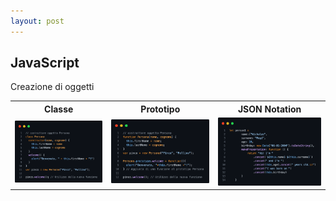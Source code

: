 ```yaml
---
layout: post
---
```


## JavaScript

Creazione di oggetti
<table>
    <th>
        Classe
    </th>
    <th>
        Prototipo
    </th>
    <th>
        JSON Notation
    </th>
    <tr>
        <td><img src="../images/js-class.png"/></td>
        <td><img src="../images/js-proto.png"/></td>
        <td><img src="../images/JSON-obj.png"/></td>
    </tr>
</table>